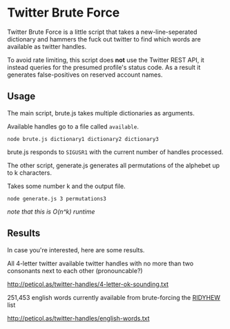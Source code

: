 # Twitter Brute Force

Twitter Brute Force is a little script that takes a new-line-seperated dictionary and hammers the fuck out twitter to find which words are available as twitter handles.

To avoid rate limiting, this script does __not__ use the Twitter REST API, it instead queries for the presumed profile's status code. As a result it generates false-positives on reserved account names.

## Usage

The main script, brute.js takes multiple dictionaries as arguments.

Available handles go to a file called ```available```.

```
node brute.js dictionary1 dictionary2 dictionary3
```

brute.js responds to ```SIGUSR1``` with the current number of handles processed.

The other script, generate.js generates all permutations of the alphebet up to k characters.

Takes some number k and the output file.

```
node generate.js 3 permutations3
```

_note that this is O(n^k) runtime_

## Results

In case you're interested, here are some results.

All 4-letter twitter available twitter handles with no more than two consonants next to each other (pronouncable?)

http://peticol.as/twitter-handles/4-letter-ok-sounding.txt

251,453 english words currently available from brute-forcing the [RIDYHEW](http://www.codehappy.net/wordlist.htm) list

http://peticol.as/twitter-handles/english-words.txt
